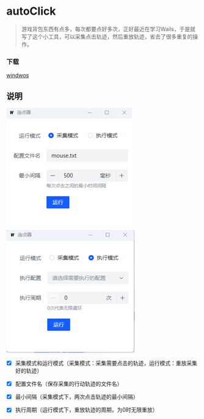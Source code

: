 # autoClick
> 游戏背包东西有点多，每次都要点好多次，正好最近在学习Wails，于是就写了这个小工具，可以采集点击轨迹，然后重放轨迹，省去了很多重复的操作。

### 下载

[windwos](https://github.com/zsxl/autoClick/releases/download/v1.0.0/windows-amd64.exe)


## 说明

![Preview](./1.png)   ![Preview](./2.png)

- [x] 采集模式和运行模式（采集模式：采集需要点击的轨迹，运行模式：重放采集好的轨迹）
- [x] 配置文件名（保存采集的行动轨迹的文件名）
- [x] 最小间隔（采集模式下，两次点击轨迹的最小间隔）
- [x] 执行周期（运行模式下，重放轨迹的周期，为0时无限重放）

